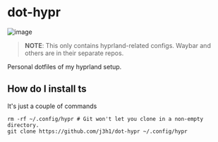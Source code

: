 # dot-hypr
![image](https://github.com/user-attachments/assets/5130bf00-64d6-4beb-8678-e7df50673395)
> **NOTE**: This only contains hyprland-related configs. Waybar and others are in their separate repos.

Personal dotfiles of my hyprland setup.

## How do I install ts
It's just a couple of commands
```
rm -rf ~/.config/hypr # Git won't let you clone in a non-empty directory.
git clone https://github.com/j3h1/dot-hypr ~/.config/hypr
```
